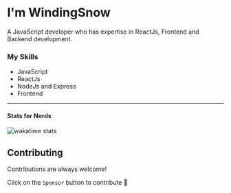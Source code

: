 
# I'm WindingSnow

A JavaScript developer who has expertise in ReactJs, Frontend and Backend development.

### My Skills
- JavaScript
- ReactJs
- NodeJs and Express
- Frontend

---

#### Stats for Nerds
![wakatime stats](https://github-readme-stats.vercel.app/api/wakatime?username=mindlessfeats&theme=transparent)
## Contributing

Contributions are always welcome!

Click on the `Sponsor` button to contribute 💖


